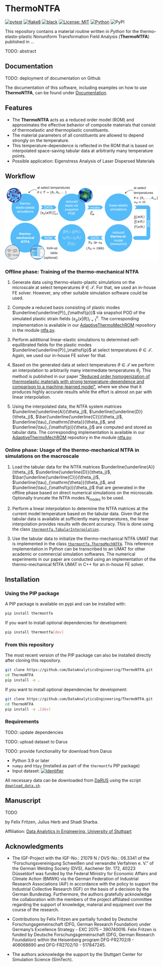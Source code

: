 # ThermoNTFA

<!-- The badges we want to display -->
[![pytest](https://github.com/DataAnalyticsEngineering/ThermoNTFA/actions/workflows/ci.yml/badge.svg)](https://github.com/DataAnalyticsEngineering/ThermoNTFA/actions/workflows/ci.yml)
[![flake8](https://img.shields.io/badge/flake8-checked-blue.svg)](https://flake8.pycqa.org/)
[![black](https://img.shields.io/badge/code%20style-black-000000.svg)](https://github.com/psf/black)
[![License: MIT](https://img.shields.io/badge/License-MIT-yellow.svg)](./LICENSE.md)
[![Python](https://img.shields.io/badge/python-3.11-purple.svg)](https://www.python.org/)
![PyPI](https://img.shields.io/pypi/v/thermontfa)


This repository contains a material routine written in *Python* for the thermo-elasto-plastic Nonuniform Transformation Field Analysis (**ThermoNTFA**) published in ...

TODO: abstract

## Documentation

TODO: deployment of documentation on Github

The documentation of this software, including examples on how to use **ThermoNTFA**, can be found under [Documentation](https://DataAnalyticsEngineering.github.io/ThermoNTFA/).

## Features

- The **ThermoNTFA** acts as a reduced order model (ROM) and approximates the effective behavior of composite materials that consist of thermoelastic and thermoplastic constituents.
- The material parameters of all constituents are allowed to depend strongly on the temperature.
- This temperature-dependence is reflected in the ROM that is based on interpolated space-saving tabular data at arbitrarily many temperature points.
- Possible application: Eigenstress Analysis of Laser Dispersed Materials

## Workflow

![thermoNTFA](https://github.com/DataAnalyticsEngineering/ThermoNTFA/blob/main/docs/images/ntfa_workflow.jpg?raw=True "workflow")

### Offline phase: Training of the thermo-mechanical NTFA

1. Generate data using thermo-elasto-plastic simulations on the microscale at select temperatures $`\theta \in \mathcal{T}`$.
For that, we used an in-house FE solver. However, any other suitable simulation software could be used.

2. Compute a reduced basis consisting of plastic modes $`\underline{\underline{P}}_{\mathsf{p}}`$ via snapshot POD of the simulated plastic strain fields $`\{\varepsilon_\mathsf{p}(x | \theta)\}^n_{i=1}`$.
The corresponding implementation is available in our [AdaptiveThermoMechROM](https://github.com/DataAnalyticsEngineering/AdaptiveThermoMechROM) repository in the module [ntfa.py](https://github.com/DataAnalyticsEngineering/AdaptiveThermoMechROM/blob/ntfa/ntfa.py).

3. Perform additional linear-elastic simulations to determined self-equilibrated fields for the plastic modes $`\underline{\underline{P}}_\mathsf{p}`$ at select temperatures $`\theta \in \mathcal{T}`$.
Again, we used our in-house FE solver for that.

4. Based on the generated data at select temperatures $`\theta \in \mathcal{T}`$ we perform an interpolation to arbitrarily many intermediate temperatures $`\theta_j`$.
This method is published in our paper ["Reduced order homogenization of thermoelastic materials with strong temperature-dependence and comparison to a machine-learned model"](https://doi.org/10.1007/s00419-023-02411-6), where we show that it produces highly accurate results while the effort is almost on par with linear interpolation.

5. Using the interpolated data, the NTFA system matrices $`\underline{\underline{A}}(\theta_j)`$, $`\underline{\underline{D}}(\theta_j)`$, $`\bar{\underline{\underline{C}}}(\theta_j)`$, $`\underline{\tau}_{\mathrm{\theta}}(\theta_j)`$, and $`\underline{\tau}_{\mathsf{p}}(\theta_j)`$ are computed and stored as tabular data.
The corresponding implementation is available in our [AdaptiveThermoMechROM](https://github.com/DataAnalyticsEngineering/AdaptiveThermoMechROM) repository in the module [ntfa.py](https://github.com/DataAnalyticsEngineering/AdaptiveThermoMechROM/blob/ntfa/ntfa.py).

### Online phase: Usage of the thermo-mechanical NTFA in simulations on the macroscale

1. Load the tabular data for the NTFA matrices $`\underline{\underline{A}}(\theta_j)`$, $`\underline{\underline{D}}(\theta_j)`$, $`\bar{\underline{\underline{C}}}(\theta_j)`$, $`\underline{\tau}_{\mathrm{\theta}}(\theta_j)`$, and $`\underline{\tau}_{\mathsf{p}}(\theta_j)`$ that are generated in the offline phase based on direct numerical simulations on the microscale.
Optionally truncate the NTFA modes $`N_{\mathrm{modes}}`$ to be used.

2. Perform a linear interpolation to determine the NTFA matrices at the current model temperature based on the tabular data.
Given that the tabular data is available at sufficiently many temperatures, the linear interpolation provides results with decent accuracy.
This is done using the class [`thermontfa.TabularInterpolation`](https://github.com/DataAnalyticsEngineering/ThermoNTFA/blob/main/thermontfa/tabular_interpolation.py).

3. Use the tabular data to initialize the thermo-mechanical NTFA UMAT that is implemented in the class [`thermontfa.ThermoMechNTFA`](https://github.com/DataAnalyticsEngineering/ThermoNTFA/blob/main/thermontfa/thermoNTFA.py).
This reference implementation in Python can be transcribed to an UMAT for other academic or commercial simulation softwares.
The numerical experiments in our paper are conducted using an implementation of the thermo-mechanical NTFA UMAT in C++ for an in-house FE solver.

## Installation

### Using the PIP package

A PIP package is available on pypi and can be installed with:

```bash
pip install thermontfa
```

If you want to install optional dependencies for development:

```bash
pip install thermontfa[dev]
```

### From this repository

The most recent version of the PIP package can also be installed directly after cloning this repository.

```bash
git clone https://github.com/DataAnalyticsEngineering/ThermoNTFA.git
cd ThermoNTFA
pip install -e .
```

If you want to install optional dependencies for development:

```bash
git clone https://github.com/DataAnalyticsEngineering/ThermoNTFA.git
cd ThermoNTFA
pip install -e .[dev]
```

### Requirements

TODO: update dependencies

TODO: upload dataset to Darus

TODO: provide functionality for download from Darus

- Python 3.9 or later
- `numpy` and `h5py` (installed as part of the `thermontfa` PIP package)
- Input
  dataset: [![Identifier](https://img.shields.io/badge/doi-10.18419%2Fdarus--2822-d45815.svg)](https://doi.org/10.18419/darus-2822)

All necessary data can be downloaded from [DaRUS](https://darus.uni-stuttgart.de/) using the script [`download_data.sh`](download_data.sh).

## Manuscript

TODO

by Felix Fritzen, Julius Herb and Shadi Sharba.

Affiliation: [Data Analytics in Engineering, University of Stuttgart](http://www.mib.uni-stuttgart.de/dae)

## Acknowledgments

- The IGF-Project with the IGF-No.: 21079 N / DVS-No.: 06.3341 of the “Forschungsvereinigung Schweißen und verwandte Verfahren e.
  V.” of the German Welding Society (DVS), Aachener Str. 172, 40223 Düsseldorf was funded by the Federal Ministry for Economic
  Affairs and Climate Action (BMWK) via the German Federation of Industrial Research Associations (AiF) in accordance with the
  policy to support the Industrial Collective Research (IGF) on the basis of a decision by the German Bundestag. Furthermore, the
  authors gratefully acknowledge the collaboration with the members of the project affiliated committee regarding the support of
  knowledge, material and equipment over the course of the research.

- Contributions by Felix Fritzen are partially funded by Deutsche Forschungsgemeinschaft (DFG, German Research Foundation) under
  Germany’s Excellence Strategy - EXC 2075 – 390740016. Felix Fritzen is funded by Deutsche Forschungsgemeinschaft (DFG, German
  Research Foundation) within the Heisenberg program DFG-FR2702/8 - 406068690 and DFG-FR2702/10 - 517847245.

- The authors acknowledge the support by the Stuttgart Center for Simulation Science (SimTech).
